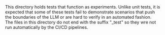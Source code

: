 This directory holds tests that function as experiments. Unlike unit tests,
it is expected that some of these tests fail to demonstrate scenarios that
push the boundaries of the LLM or are hard to verify in an automated fashion.
The files in this directory do not end with the suffix "_test" so they wre not
run automatically by the CI/CD pipelines.